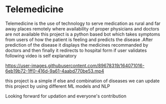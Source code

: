 # Telemedicine
Telemedicine is the use of technology to serve medication as rural and far away places remotely where availability of proper physicians and doctors are not available 
this project is a python based bot which takes symptoms from users of how the patient is feeling and predicts the disease .After prediction of the disease it displays the medicines recommanded by doctors and then finally it redirects to hospital form if user validates
following video is self explanatory

https://user-images.githubusercontent.com/89678319/164071016-6eb19b72-1ff0-416d-9a61-4aabd770be53.mp4

this project is a simple if else and combination of diseases we can update this project by using different ML models and NLP

Looking forward for updation and everyone's contribution

